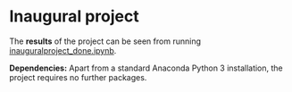 # Inaugural project

The **results** of the project can be seen from running [inauguralproject_done.ipynb](https://github.com/lnc394/projects-2021-aristochats/blob/3a434f8a627e83d45f2093585d9cb703c3a5ff61/inauguralproject/Inauguralproject_done.ipynb).

**Dependencies:** Apart from a standard Anaconda Python 3 installation, the project requires no further packages.
